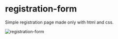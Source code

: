 # registration-form
Simple registration page made only with html and css.

![registration-form](https://github.com/miltonjrr/registration-form/assets/50280683/00b55de9-1cff-4d90-8e3a-1d2890e6686f)
